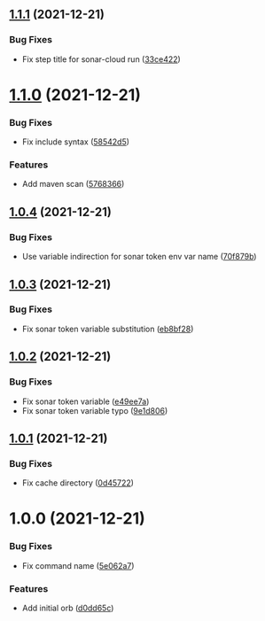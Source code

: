 ## [1.1.1](https://github.com/trustedshops-public/circleci-orb-sonarcloud/compare/1.1.0...1.1.1) (2021-12-21)


### Bug Fixes

* Fix step title for sonar-cloud run ([33ce422](https://github.com/trustedshops-public/circleci-orb-sonarcloud/commit/33ce422f798ef3a8b38bcf615ff5f57f94d6fa6e))

# [1.1.0](https://github.com/trustedshops-public/circleci-orb-sonarcloud/compare/1.0.4...1.1.0) (2021-12-21)


### Bug Fixes

* Fix include syntax ([58542d5](https://github.com/trustedshops-public/circleci-orb-sonarcloud/commit/58542d55e94c9b384b73819f98f14c8db2ec063b))


### Features

* Add maven scan ([5768366](https://github.com/trustedshops-public/circleci-orb-sonarcloud/commit/576836612574c34285136d71ad6c23a520d8e4b8))

## [1.0.4](https://github.com/trustedshops-public/circleci-orb-sonarcloud/compare/1.0.3...1.0.4) (2021-12-21)


### Bug Fixes

* Use variable indirection for sonar token env var name ([70f879b](https://github.com/trustedshops-public/circleci-orb-sonarcloud/commit/70f879bdaf1e3d8e66beaa3e2cce66ca98433aae))

## [1.0.3](https://github.com/trustedshops-public/circleci-orb-sonarcloud/compare/1.0.2...1.0.3) (2021-12-21)


### Bug Fixes

* Fix sonar token variable substitution ([eb8bf28](https://github.com/trustedshops-public/circleci-orb-sonarcloud/commit/eb8bf28c2351f28eeccadc691cb57c5137bc2dc6))

## [1.0.2](https://github.com/trustedshops-public/circleci-orb-sonarcloud/compare/1.0.1...1.0.2) (2021-12-21)


### Bug Fixes

* Fix sonar token variable ([e49ee7a](https://github.com/trustedshops-public/circleci-orb-sonarcloud/commit/e49ee7ac98e7ec541d50f3f1442e5c76aa484a50))
* Fix sonar token variable typo ([9e1d806](https://github.com/trustedshops-public/circleci-orb-sonarcloud/commit/9e1d8066788ab60e35789fe4b16b70ce35e30427))

## [1.0.1](https://github.com/trustedshops-public/circleci-orb-sonarcloud/compare/1.0.0...1.0.1) (2021-12-21)


### Bug Fixes

* Fix cache directory ([0d45722](https://github.com/trustedshops-public/circleci-orb-sonarcloud/commit/0d4572229633199eb949d7bb53974c76e345b93a))

# 1.0.0 (2021-12-21)


### Bug Fixes

* Fix command name ([5e062a7](https://github.com/trustedshops-public/circleci-orb-sonarcloud/commit/5e062a740408a4bdbbd3d71cb0aeb81ee03f9f38))


### Features

* Add initial orb ([d0dd65c](https://github.com/trustedshops-public/circleci-orb-sonarcloud/commit/d0dd65c74e02873c8c51248620dc1b6bac975a89))
